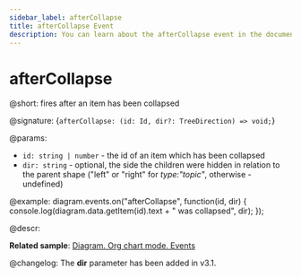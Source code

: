 ```yaml
---
sidebar_label: afterCollapse
title: afterCollapse Event
description: You can learn about the afterCollapse event in the documentation of the DHTMLX JavaScript Diagram library. Browse developer guides and API reference, try out code examples and live demos, and download a free 30-day evaluation version of DHTMLX Diagram.
---
```


# afterCollapse

@short: fires after an item has been collapsed

@signature: {`afterCollapse: (id: Id, dir?: TreeDirection) => void;`}

@params:
- `id: string | number` - the id of an item which has been collapsed
- `dir: string` - optional, the side the children were hidden in relation to the parent shape ("left" or "right" for *type:"topic"*, otherwise - undefined)

@example:
diagram.events.on("afterCollapse", function(id, dir) {
    console.log(diagram.data.getItem(id).text + " was collapsed", dir);
});

@descr:

**Related sample**: [Diagram. Org chart mode. Events](https://snippet.dhtmlx.com/l38pct7c)

@changelog:
The **dir** parameter has been added in v3.1.
